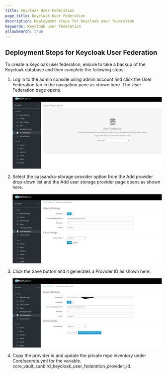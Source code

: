 ```yaml
---
title: Keycloak User Federation
page_title: Keycloak User Federation
description: Deployment steps for Keycloak user federation
keywords: Keycloak user federation
allowSearch: true
--- 
```


## Deployment Steps for Keycloak User Federation

To create a Keycloak user federation, ensure to take a backup of the Keycloak database and then complete the following steps:

1.	Log in to the admin console using admin account and click the User Federation tab in the navigation pane as shown here. The User Federation page opens. 

    <img src='images/keycloak_user_federation.png'/>

2.	Select the cassandra-storage-provider option from the Add provider drop-down list and the Add user storage provider page opens as shown here. 

    <img src='images/keycloak_user_storage_provider.png'/>

3.	Click the Save button and it generates a Provider ID as shown here.

    <img src='images/keycloak_cassandra_storage_provider.png'/>

4.	Copy the provider id and update the private repo inventory under Core/secrets.yml for the variable. core_vault_sunbird_keycloak_user_federation_provider_id. 

